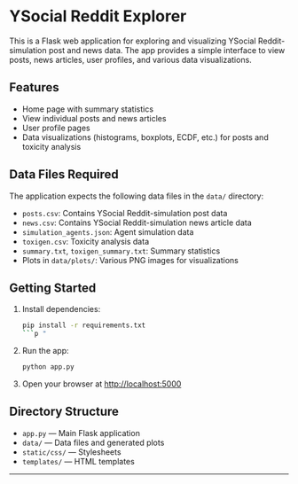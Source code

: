 # YSocial Reddit Explorer

This is a Flask web application for exploring and visualizing YSocial Reddit- simulation post and news data. The app provides a simple interface to view posts, news articles, user profiles, and various data visualizations.

## Features

- Home page with summary statistics
- View individual posts and news articles
- User profile pages
- Data visualizations (histograms, boxplots, ECDF, etc.) for posts and toxicity analysis

## Data Files Required
The application expects the following data files in the `data/` directory:
- `posts.csv`: Contains YSocial Reddit-simulation post data
- `news.csv`: Contains YSocial Reddit-simulation news article data
- `simulation_agents.json`: Agent simulation data
- `toxigen.csv`: Toxicity analysis data
- `summary.txt`, `toxigen_summary.txt`: Summary statistics
- Plots in `data/plots/`: Various PNG images for visualizations

## Getting Started
1. Install dependencies:
   ```sh
   pip install -r requirements.txt
   ```p "
2. Run the app:
   ```sh
   python app.py
   ```
3. Open your browser at [http://localhost:5000](http://localhost:5000)

## Directory Structure
- `app.py` — Main Flask application
- `data/` — Data files and generated plots
- `static/css/` — Stylesheets
- `templates/` — HTML templates

---


